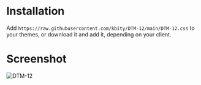 # Installation
Add `https://raw.githubusercontent.com/kbity/DTM-12/main/DTM-12.css` to your themes, or download it and add it, depending on your client.
# Screenshot
![DTM-12](https://github.com/kbity/minesweeper-discord.js/blob/main/DTM-12.jpeg?raw=true)
